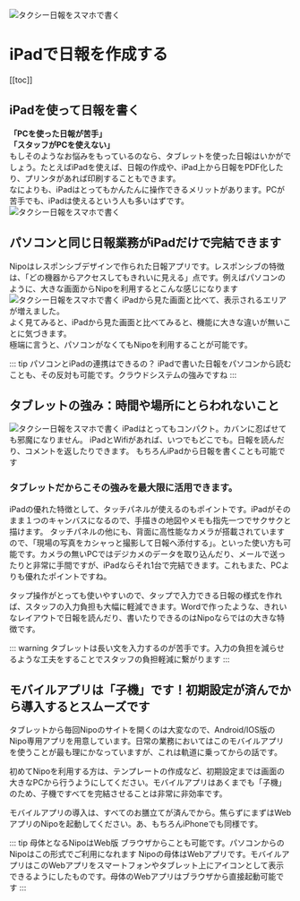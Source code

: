 ![タクシー日報をスマホで書く](/idea/icatch3.png)
# iPadで日報を作成する
[[toc]]
## iPadを使って日報を書く
**「PCを使った日報が苦手」**  
**「スタッフがPCを使えない」**  
もしそのようなお悩みをもっているのなら、タブレットを使った日報はいかがでしょう。たとえばiPadを使えば、日報の作成や、iPad上から日報をPDF化したり、プリンタがあれば印刷することもできます。  
なによりも、iPadはとってもかんたんに操作できるメリットがあります。PCが苦手でも、iPadは使えるという人も多いはずです。
![タクシー日報をスマホで書く](/idea/i11.png)

## パソコンと同じ日報業務がiPadだけで完結できます
Nipoはレスポンシブデザインで作られた日報アプリです。レスポンシブの特徴は、「どの機器からアクセスしてもきれいに見える」点です。例えばパソコンのように、大きな画面からNipoを利用するとこんな感じになります
![タクシー日報をスマホで書く](/idea/i12.png)
iPadから見た画面と比べて、表示されるエリアが増えました。  
よく見てみると、iPadから見た画面と比べてみると、機能に大きな違いが無いことに気づきます。  
極端に言うと、パソコンがなくてもNipoを利用することが可能です。

::: tip パソコンとiPadの連携はできるの？
iPadで書いた日報をパソコンから読むことも、その反対も可能です。クラウドシステムの強みですね
:::

## タブレットの強み：時間や場所にとらわれないこと
![タクシー日報をスマホで書く](/idea/i13.png)
iPadはとってもコンパクト。カバンに忍ばせても邪魔になりません。
iPadとWifiがあれば、いつでもどこでも。日報を読んだり、コメントを返したりできます。
もちろんiPadから日報を書くことも可能です


### タブレットだからこその強みを最大限に活用できます。
iPadの優れた特徴として、タッチパネルが使えるのもポイントです。iPadがそのまま１つのキャンバスになるので、手描きの地図やメモも指先一つでサクサクと描けます。
タッチパネルの他にも、背面に高性能なカメラが搭載されていますので、「現場の写真をカシャっと撮影して日報へ添付する」。といった使い方も可能です。カメラの無いPCではデジカメのデータを取り込んだり、メールで送ったりと非常に手間ですが、iPadならそれ1台で完結できます。これもまた、PCよりも優れたポイントですね。

タップ操作がとっても使いやすいので、タップで入力できる日報の様式を作れば、スタッフの入力負担も大幅に軽減できます。Wordで作ったような、きれいなレイアウトで日報を読んだり、書いたりできるのはNipoならではの大きな特徴です。

::: warning
タブレットは長い文を入力するのが苦手です。入力の負担を減らせるような工夫をすることでスタッフの負担軽減に繋がります
:::

## モバイルアプリは「子機」です！初期設定が済んでから導入するとスムーズです
タブレットから毎回Nipoのサイトを開くのは大変なので、Android/IOS版のNipo専用アプリを用意しています。日常の業務においてはこのモバイルアプリを使うことが最も理にかなっていますが、これは軌道に乗ってからの話です。

初めてNipoを利用する方は、テンプレートの作成など、初期設定までは画面の大きなPCから行うようにしてください。モバイルアプリはあくまでも「子機」のため、子機ですべてを完結させることは非常に非効率です。

モバイルアプリの導入は、すべてのお膳立てが済んでから。焦らずにまずはWebアプリのNipoを起動してください。あ、もちろんiPhoneでも同様です。

::: tip 母体となるNipoはWeb版
ブラウザからことも可能です。パソコンからのNipoはこの形式でご利用になれます
Nipoの母体はWebアプリです。モバイルアプリはこのWebアプリをスマートフォンやタブレット上にアイコンとして表示できるようにしたものです。母体のWebアプリはブラウザから直接起動可能です
:::
